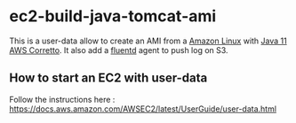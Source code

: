 # ec2-build-java-tomcat-ami

This is a user-data allow to create an AMI from a [Amazon Linux](https://aws.amazon.com/amazon-linux-ami/) with [Java 11 AWS Corretto](https://docs.aws.amazon.com/corretto/latest/corretto-11-ug/what-is-corretto-11.html).
It also add a [fluentd](https://www.fluentd.org/) agent to push log on S3.


## How to start an EC2 with user-data
Follow the instructions here : https://docs.aws.amazon.com/AWSEC2/latest/UserGuide/user-data.html
